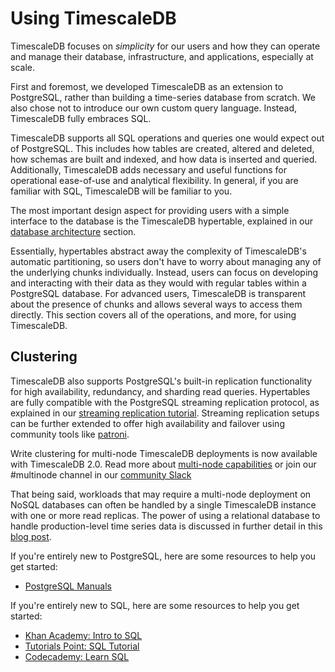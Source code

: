 # Using TimescaleDB

TimescaleDB focuses on _simplicity_ for our users and how they can operate and
manage their database, infrastructure, and applications, especially at scale.

First and foremost, we developed TimescaleDB as an extension to PostgreSQL,
rather than building a time-series database from scratch. We also chose not to introduce
our own custom query language. Instead, TimescaleDB fully embraces SQL.

TimescaleDB supports all SQL operations and queries one would expect out of PostgreSQL.
This includes how tables are created, altered and deleted, how schemas are built and indexed,
and how data is inserted and queried. Additionally, TimescaleDB adds necessary and useful
functions for operational ease-of-use and analytical flexibility. In general, if you are
familiar with SQL, TimescaleDB will be familiar to you.

The most important design aspect for providing users with a simple interface to
the database is the TimescaleDB hypertable, explained in our
[database architecture][architecture] section.

Essentially, hypertables abstract away the complexity of TimescaleDB's automatic
partitioning, so users don't have to worry about managing any of the underlying
chunks individually. Instead, users can focus on developing and interacting with their data as
they would with regular tables within a PostgreSQL database. For advanced users, TimescaleDB is
transparent about the presence of chunks and allows several ways to access them directly.
This section covers all of the operations, and more, for using TimescaleDB.

## Clustering [](clustering)

TimescaleDB also supports PostgreSQL's built-in replication functionality for
high availability, redundancy, and sharding read queries. Hypertables are fully
compatible with the PostgreSQL streaming replication protocol, as explained in our
[streaming replication tutorial][replication]. Streaming replication setups can be
further extended to offer high availability and failover using community tools like [patroni][patroni].

Write clustering for multi-node TimescaleDB deployments is now available with
TimescaleDB 2.0. Read more about [multi-node capabilities][multi-node-basic] 
or join our #multinode channel in our [community Slack][slack]

That being said, workloads that may require a multi-node deployment on NoSQL databases
can often be handled by a single TimescaleDB instance with one or more read replicas. 
The power of using a relational database to handle production-level time series data 
is discussed in further detail in this [blog post][nosql-blog-post].

If you're entirely new to PostgreSQL, here are some resources to help you get started:
- [PostgreSQL Manuals][postgres-manuals]

If you're entirely new to SQL, here are some resources to help you get started:
- [Khan Academy: Intro to SQL][khanacademy]
- [Tutorials Point: SQL Tutorial][tutorialspoint]
- [Codecademy: Learn SQL][codecademy]


[architecture]: /introduction/architecture
[replication]: /tutorials/replication
[patroni]: https://github.com/zalando/patroni
[nosql-blog-post]: https://www.timescale.com/blog/time-series-data-why-and-how-to-use-a-relational-database-instead-of-nosql-d0cd6975e87c
[creating-hypertables]: /using-timescaledb/hypertables
[postgres-manuals]: https://www.postgresql.org/docs/manuals/
[tutorialspoint]: https://www.tutorialspoint.com/sql/
[khanacademy]: https://www.khanacademy.org/computing/computer-programming/sql
[codecademy]: https://www.codecademy.com/learn/learn-sql
[slack]: https://slack.timescale.com/
[multi-node-basic]: /getting-started/setup-multi-node-basic